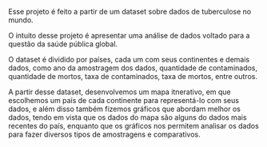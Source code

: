 Esse projeto é feito a partir de um dataset sobre dados de tuberculose no mundo.

O intuito desse projeto é apresentar uma análise de dados voltado para a questão da saúde pública global.

O dataset é dividido por países, cada um com seus continentes e demais dados, como ano da amostragem dos dados, quantidade de contaminados, quantidade de mortos, taxa de contaminados, taxa de mortos, entre outros.

A partir desse dataset, desenvolvemos um mapa itnerativo, em que escolhemos um país de cada continente para representá-lo com seus dados, e além disso também fizemos gráficos que abordam melhor os dados,
tendo em vista que os dados do mapa são alguns do dados mais recentes do país, enquanto que os gráficos nos permitem analisar os dados para fazer diversos tipos de amostragens e comparativos.
